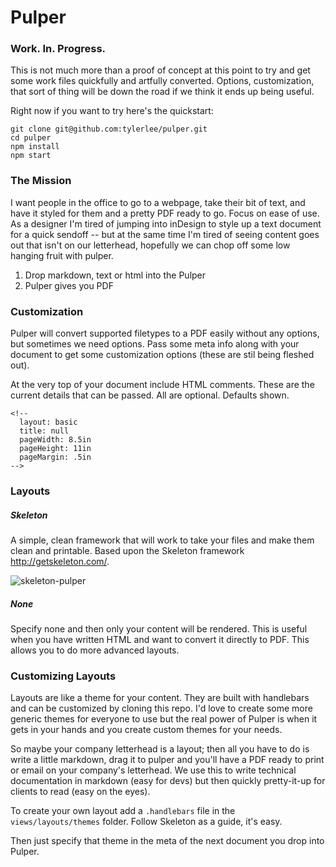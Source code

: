 # Pulper

### Work. In. Progress.
This is not much more than a proof of concept at this point to try and get some work files quickfully and artfully converted. Options, customization, that sort of thing will be down the road if we think it ends up being useful. 

Right now if you want to try here's the quickstart:

````
git clone git@github.com:tylerlee/pulper.git
cd pulper
npm install
npm start
````

### The Mission

I want people in the office to go to a webpage, take their bit of text, and have it styled for them and a pretty PDF ready to go. Focus on ease of use. As a designer I'm tired of jumping into inDesign to style up a text document for a quick sendoff -- but at the same time I'm tired of seeing content goes out that isn't on our letterhead, hopefully we can chop off some low hanging fruit with pulper.

1. Drop markdown, text or html into the Pulper
2. Pulper gives you PDF

### Customization

Pulper will convert supported filetypes to a PDF easily without any options, but sometimes we need options. Pass some meta info along with your document to get some customization options (these are stil being fleshed out).

At the very top of your document include HTML comments. These are the current details that can be passed. All are optional. Defaults shown.

````
<!-- 
  layout: basic
  title: null
  pageWidth: 8.5in
  pageHeight: 11in
  pageMargin: .5in
-->
````

### Layouts

##### Skeleton 
  A simple, clean framework that will work to take your files and make them clean and printable. Based upon the Skeleton framework http://getskeleton.com/.

  ![skeleton-pulper](http://cl.ly/image/2X3g1S2T3S1K/pulper.png)
  
##### None
  Specify none and then only your content will be rendered. This is useful when you have written HTML and want to convert it directly to PDF. This allows you to do more advanced layouts.

### Customizing Layouts

Layouts are like a theme for your content. They are built with handlebars and can be customized by cloning this repo. I'd love to create some more generic themes for everyone to use but the real power of Pulper is when it gets in your hands and you create custom themes for your needs.

So maybe your company letterhead is a layout; then all you have to do is write a little markdown, drag it to pulper and you'll have a PDF ready to print or email on your company's letterhead. We use this to write technical documentation in markdown (easy for devs) but then quickly pretty-it-up for clients to read (easy on the eyes). 

To create your own layout add a ````.handlebars```` file in the ````views/layouts/themes```` folder. Follow Skeleton as a guide, it's easy. 

Then just specify that theme in the meta of the next document you drop into Pulper.

